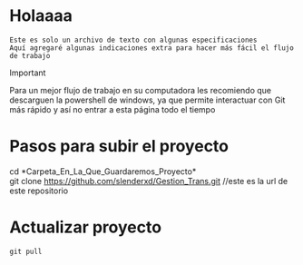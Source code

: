 # Holaaaa
    Este es solo un archivo de texto con algunas especificaciones
    Aquí agregaré algunas indicaciones extra para hacer más fácil el flujo de trabajo

> [!IMPORTANT]
> Para un mejor flujo de trabajo en su computadora les recomiendo que descarguen la powershell de windows,
  ya que permite interactuar con Git más rápido y así no entrar a esta página todo el tiempo 
    
# Pasos para subir el proyecto
cd \*Carpeta_En_La_Que_Guardaremos_Proyecto*\
git clone https://github.com/slenderxd/Gestion_Trans.git //este es la url de este repositorio

# Actualizar proyecto
    git pull 
